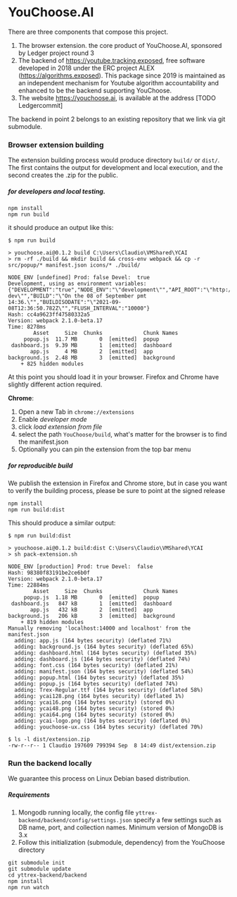 
# YouChoose.AI

There are three components that compose this project.

1. The browser extension. the core product of YouChoose.AI, sponsored by Ledger project round 3
2. The backend of https://youtube.tracking.exposed, free software developed in 2018 under the ERC project ALEX (https://algorithms.exposed). This package since 2019 is maintained as an independent mechanism for Youtube algorithm accountability and enhanced to be the backend supporting YouChoose.
3. The website https://youchoose.ai, is available at the address [TODO Ledgercommit]

The backend in point 2 belongs to an existing repository that we link via git submodule.

### Browser extension building

The extension building process would produce directory `build/` or `dist/`. The first contains the output for development and local execution, and the second creates the .zip for the public.

##### for developers and local testing.

```
npm install
npm run build
```

it should produce an output like this:

```
$ npm run build

> youchoose.ai@0.1.2 build C:\Users\Claudio\VMShared\YCAI
> rm -rf ./build && mkdir build && cross-env webpack && cp -r src/popup/* manifest.json icons/* ./build/

NODE_ENV [undefined] Prod: false Devel:  true
Development, using as environment variables: {"DEVELOPMENT":"true","NODE_ENV":"\"development\"","API_ROOT":"\"http://localhost:9000/api/v3\"","WEB_ROOT":"\"http://localhost:1313\"","VERSION":"\"0.1.2-dev\"","BUILD":"\"On the 08 of September pmt 14:36.\"","BUILDISODATE":"\"2021-09-08T12:36:50.782Z\"","FLUSH_INTERVAL":"10000"}
Hash: cc4a9623ff47580332a5
Version: webpack 2.1.0-beta.17
Time: 8278ms
        Asset     Size  Chunks             Chunk Names
     popup.js  11.7 MB       0  [emitted]  popup
 dashboard.js  9.39 MB       1  [emitted]  dashboard
       app.js     4 MB       2  [emitted]  app
background.js  2.48 MB       3  [emitted]  background
    + 825 hidden modules
```

At this point you should load it in your browser. Firefox and Chrome have slightly different action required.

**Chrome**:

1. Open a new Tab in `chrome://extensions`
2. Enable _developer mode_
3. click _load extension from file_
4. select the path `YouChoose/build`, what's matter for the browser is to find the manifest.json
5. Optionally you can pin the extension from the top bar menu

##### for reproducible build

We publish the extension in Firefox and Chrome store, but in case you want to verify the building process, please be sure to point at the signed release

```
npm install
npm run build:dist
```

This should produce a similar output:

```
$ npm run build:dist

> youchoose.ai@0.1.2 build:dist C:\Users\Claudio\VMShared\YCAI
> sh pack-extension.sh

NODE_ENV [production] Prod: true Devel:  false
Hash: 98380f83191be2ce6b0f
Version: webpack 2.1.0-beta.17
Time: 22884ms
        Asset     Size  Chunks             Chunk Names
     popup.js  1.18 MB       0  [emitted]  popup
 dashboard.js   847 kB       1  [emitted]  dashboard
       app.js   432 kB       2  [emitted]  app
background.js   206 kB       3  [emitted]  background
    + 819 hidden modules
Manually removing 'localhost:14000 and localhost' from the manifest.json
  adding: app.js (164 bytes security) (deflated 71%)
  adding: background.js (164 bytes security) (deflated 65%)
  adding: dashboard.html (164 bytes security) (deflated 35%)
  adding: dashboard.js (164 bytes security) (deflated 74%)
  adding: font.css (164 bytes security) (deflated 21%)
  adding: manifest.json (164 bytes security) (deflated 54%)
  adding: popup.html (164 bytes security) (deflated 35%)
  adding: popup.js (164 bytes security) (deflated 74%)
  adding: Trex-Regular.ttf (164 bytes security) (deflated 58%)
  adding: ycai128.png (164 bytes security) (deflated 1%)
  adding: ycai16.png (164 bytes security) (stored 0%)
  adding: ycai48.png (164 bytes security) (stored 0%)
  adding: ycai64.png (164 bytes security) (stored 0%)
  adding: ycai-logo.png (164 bytes security) (deflated 0%)
  adding: youchoose-ux.css (164 bytes security) (deflated 70%)

$ ls -l dist/extension.zip
-rw-r--r-- 1 Claudio 197609 799394 Sep  8 14:49 dist/extension.zip
```

### Run the backend locally

We guarantee this process on Linux Debian based distribution.  

##### Requirements
1. Mongodb running locally, the config file `yttrex-backend/backend/config/settings.json` specify a few settings such as DB name, port, and collection names. Minimum version of MongoDB is 3.x
2. Follow this initialization (submodule, dependency) from the YouChoose directory

```
git submodule init
git submodule update
cd yttrex-backend/backend
npm install
npm run watch
```
